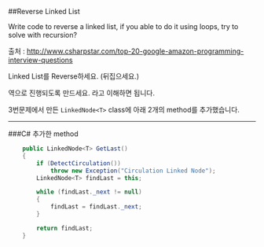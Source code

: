 ##Reverse Linked List

Write code to reverse a linked list, if you able to do it using loops, try to solve with recursion?

출처 : <http://www.csharpstar.com/top-20-google-amazon-programming-interview-questions>

Linked List를 Reverse하세요. (뒤집으세요.)

역으로 진행되도록 만드세요. 라고 이해하면 됩니다.

3번문제에서 만든 `LinkedNode<T>` class에 아래 2개의 method를 추가했습니다.

---

###C# 추가한 method

```C#
    public LinkedNode<T> GetLast()
    {
        if (DetectCirculation())
            throw new Exception("Circulation Linked Node");
        LinkedNode<T> findLast = this;

        while (findLast._next != null)
        {
            findLast = findLast._next;
        }

        return findLast;
    }
```
